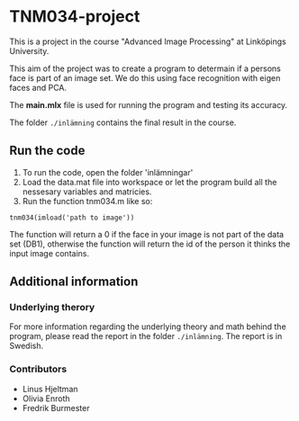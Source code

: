 # TNM034-project
This is a project in the course "Advanced Image Processing" at Linköpings University. 

This aim of the project was to create a program to determain if a persons face is part of an image set. We do this using face recognition with eigen faces and PCA.

The **main.mlx** file is used for running the program and testing its accuracy. 

The folder `./inlämning` contains the final result in the course. 

## Run the code
1. To run the code, open the folder 'inlämningar'
2. Load the data.mat file into workspace or let the program build all the nessesary variables and matricies. 
3. Run the function tnm034.m like so:
```
tnm034(imload('path to image'))
```
The function will return a 0 if the face in your image is not part of the data set (DB1), otherwise the function will return the id of the person it thinks the input image contains.

## Additional information
### Underlying therory
For more information regarding the underlying theory and math behind the program, please read the report in the folder `./inlämning`. The report is in Swedish. 

### Contributors
- Linus Hjeltman
- Olivia Enroth
- Fredrik Burmester
